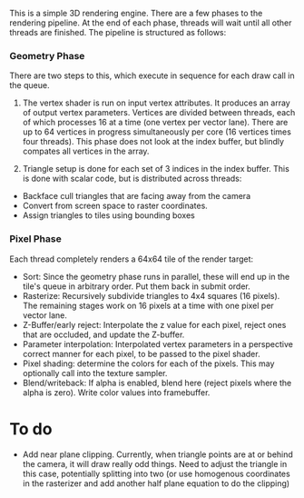 This is a simple 3D rendering engine. There are a few phases to the 
rendering pipeline. At the end of each phase, threads will  wait until 
all other threads are finished. The pipeline is structured as follows:

### Geometry Phase
There are two steps to this, which execute in sequence for each draw call
in the queue.

1. The vertex shader is run on input vertex attributes.  It produces 
an array of output vertex parameters.  Vertices are divided between threads, 
each of which processes 16 at a time (one vertex per vector lane). There are 
up to 64 vertices in progress simultaneously per core (16 vertices times 
four threads). This phase does not look at the index buffer, but blindly 
compates all vertices in the array.

2. Triangle setup is done for each set of 3 indices in the index buffer.  This
is done with scalar code, but is distributed across threads:

 - Backface cull triangles that are facing away from the camera
 - Convert from screen space to raster coordinates. 
 - Assign triangles to tiles using bounding boxes

### Pixel Phase
Each thread completely renders a 64x64 tile of the render target:

- Sort: Since the geometry phase runs in parallel, these will end up in the tile's 
  queue in arbitrary order. Put them back in submit order.
- Rasterize: Recursively subdivide triangles to 4x4 squares (16 pixels). The 
  remaining stages work on 16 pixels at a time with one pixel per vector lane.
- Z-Buffer/early reject: Interpolate the z value for each pixel, reject ones 
  that are occluded, and update the Z-buffer.
- Parameter interpolation: Interpolated vertex parameters in a perspective 
  correct manner for each pixel, to be passed to the pixel shader.
- Pixel shading: determine the colors for each of the pixels. This may
  optionally call into the texture sampler.
- Blend/writeback: If alpha is enabled, blend here (reject pixels where the 
  alpha is zero). Write color values into framebuffer.

# To do
- Add near plane clipping.  Currently, when triangle points are at or behind 
  the camera, it will draw really odd things.  Need to adjust the triangle 
  in this case, potentially splitting into two (or use homogenous coordinates
  in the rasterizer and add another half plane equation to do the clipping)

